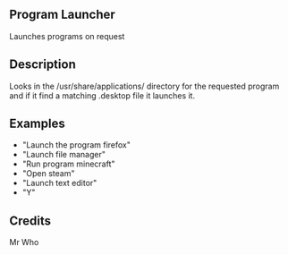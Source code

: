 ## Program Launcher
Launches programs on request

## Description
Looks in the /usr/share/applications/ directory for the requested program and if it find a matching .desktop file it launches it.

## Examples
 - "Launch the program firefox"
 - "Launch file manager"
 - "Run program minecraft"
 - "Open steam"
 - "Launch text editor"
 - "Y"


## Credits
Mr Who


